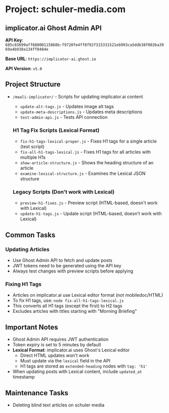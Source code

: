 # Project: schuler-media.com

## implicator.ai Ghost Admin API

**API Key**: `685c83699aff68000115868b:f9720fe4ff8f92f315331521eb993ca5ddb38f083ba3969a4b938a134ff0484e`

**Base URL**: `https://implicator-ai.ghost.io`

**API Version**: `v5.0`

## Project Structure

- `/maali-implicator/` - Scripts for updating implicator.ai content
  - `update-alt-tags.js` - Updates image alt tags
  - `update-meta-descriptions.js` - Updates meta descriptions
  - `test-admin-api.js` - Tests API connection
  
  ### H1 Tag Fix Scripts (Lexical Format)
  - `fix-h1-tags-lexical-proper.js` - Fixes H1 tags for a single article (test script)
  - `fix-all-h1-tags-lexical.js` - Fixes H1 tags for all articles with multiple H1s
  - `show-article-structure.js` - Shows the heading structure of an article
  - `examine-lexical-structure.js` - Examines the Lexical JSON structure
  
  ### Legacy Scripts (Don't work with Lexical)
  - `preview-h1-fixes.js` - Preview script (HTML-based, doesn't work with Lexical)
  - `update-h1-tags.js` - Update script (HTML-based, doesn't work with Lexical)

## Common Tasks

### Updating Articles
- Use Ghost Admin API to fetch and update posts
- JWT tokens need to be generated using the API key
- Always test changes with preview scripts before applying

### Fixing H1 Tags
- Articles on implicator.ai use Lexical editor format (not mobiledoc/HTML)
- To fix H1 tags, use: `node fix-all-h1-tags-lexical.js`
- This converts all H1 tags (except the first) to H2 tags
- Excludes articles with titles starting with "Morning Briefing"

## Important Notes
- Ghost Admin API requires JWT authentication
- Token expiry is set to 5 minutes by default
- **Lexical Format**: implicator.ai uses Ghost's Lexical editor
  - Direct HTML updates won't work
  - Must update via the `lexical` field in the API
  - H1 tags are stored as `extended-heading` nodes with `tag: 'h1'`
- When updating posts with Lexical content, include `updated_at` timestamp

## Maintenance Tasks
- Deleting blind text articles on schuler media